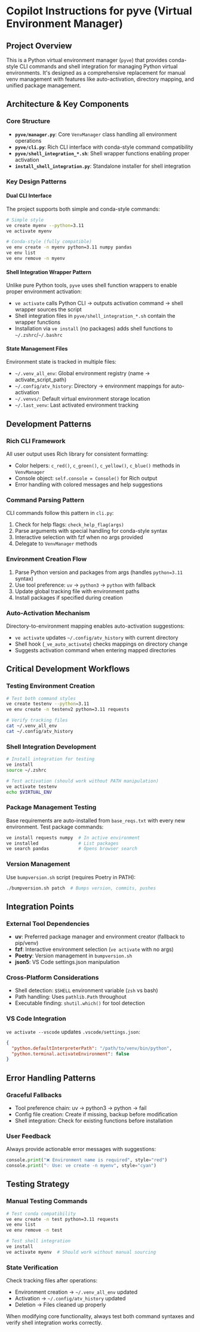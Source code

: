 # Copilot Instructions for pyve (Virtual Environment Manager)

## Project Overview
This is a Python virtual environment manager (`pyve`) that provides conda-style CLI commands and shell integration for managing Python virtual environments. It's designed as a comprehensive replacement for manual venv management with features like auto-activation, directory mapping, and unified package management.

## Architecture & Key Components

### Core Structure
- **`pyve/manager.py`**: Core `VenvManager` class handling all environment operations
- **`pyve/cli.py`**: Rich CLI interface with conda-style command compatibility  
- **`pyve/shell_integration_*.sh`**: Shell wrapper functions enabling proper activation
- **`install_shell_integration.py`**: Standalone installer for shell integration

### Key Design Patterns

#### Dual CLI Interface
The project supports both simple and conda-style commands:
```bash
# Simple style
ve create myenv --python=3.11
ve activate myenv

# Conda-style (fully compatible)
ve env create -n myenv python=3.11 numpy pandas
ve env list
ve env remove -n myenv
```

#### Shell Integration Wrapper Pattern
Unlike pure Python tools, `pyve` uses shell function wrappers to enable proper environment activation:
- `ve activate` calls Python CLI → outputs activation command → shell wrapper sources the script
- Shell integration files in `pyve/shell_integration_*.sh` contain the wrapper functions
- Installation via `ve install` (no packages) adds shell functions to `~/.zshrc`/`~/.bashrc`

#### State Management Files
Environment state is tracked in multiple files:
- `~/.venv_all_env`: Global environment registry (name → activate_script_path)
- `~/.config/atv_history`: Directory → environment mappings for auto-activation
- `~/.venvs/`: Default virtual environment storage location
- `~/.last_venv`: Last activated environment tracking

## Development Patterns

### Rich CLI Framework
All user output uses Rich library for consistent formatting:
- Color helpers: `c_red()`, `c_green()`, `c_yellow()`, `c_blue()` methods in `VenvManager`
- Console object: `self.console = Console()` for Rich output
- Error handling with colored messages and help suggestions

### Command Parsing Pattern
CLI commands follow this pattern in `cli.py`:
1. Check for help flags: `check_help_flag(args)`
2. Parse arguments with special handling for conda-style syntax
3. Interactive selection with fzf when no args provided
4. Delegate to `VenvManager` methods

### Environment Creation Flow
1. Parse Python version and packages from args (handles `python=3.11` syntax)
2. Use tool preference: `uv` → `python3` → `python` with fallback
3. Update global tracking file with environment paths
4. Install packages if specified during creation

### Auto-Activation Mechanism
Directory-to-environment mapping enables auto-activation suggestions:
- `ve activate` updates `~/.config/atv_history` with current directory
- Shell hook (`_ve_auto_activate`) checks mappings on directory change
- Suggests activation command when entering mapped directories

## Critical Development Workflows

### Testing Environment Creation
```bash
# Test both command styles
ve create testenv --python=3.11
ve env create -n testenv2 python=3.11 requests

# Verify tracking files
cat ~/.venv_all_env
cat ~/.config/atv_history
```

### Shell Integration Development
```bash
# Install integration for testing
ve install
source ~/.zshrc

# Test activation (should work without PATH manipulation)
ve activate testenv
echo $VIRTUAL_ENV
```

### Package Management Testing
Base requirements are auto-installed from `base_reqs.txt` with every new environment. Test package commands:
```bash
ve install requests numpy  # In active environment
ve installed               # List packages
ve search pandas           # Opens browser search
```

### Version Management
Use `bumpversion.sh` script (requires Poetry in PATH):
```bash
./bumpversion.sh patch  # Bumps version, commits, pushes
```

## Integration Points

### External Tool Dependencies
- **uv**: Preferred package manager and environment creator (fallback to pip/venv)
- **fzf**: Interactive environment selection (`ve activate` with no args)
- **Poetry**: Version management in `bumpversion.sh`
- **json5**: VS Code settings.json manipulation

### Cross-Platform Considerations
- Shell detection: `$SHELL` environment variable (`zsh` vs bash)
- Path handling: Uses `pathlib.Path` throughout
- Executable finding: `shutil.which()` for tool detection

### VS Code Integration
`ve activate --vscode` updates `.vscode/settings.json`:
```json
{
  "python.defaultInterpreterPath": "/path/to/venv/bin/python",
  "python.terminal.activateEnvironment": false
}
```

## Error Handling Patterns

### Graceful Fallbacks
- Tool preference chain: uv → python3 → python → fail
- Config file creation: Create if missing, backup before modification
- Shell integration: Check for existing functions before installation

### User Feedback
Always provide actionable error messages with suggestions:
```python
console.print("❌ Environment name is required", style="red")
console.print("💡 Use: ve create -n myenv", style="cyan")
```

## Testing Strategy

### Manual Testing Commands
```bash
# Test conda compatibility
ve env create -n test python=3.11 requests
ve env list
ve env remove -n test

# Test shell integration
ve install
ve activate myenv  # Should work without manual sourcing
```

### State Verification
Check tracking files after operations:
- Environment creation → `~/.venv_all_env` updated
- Activation → `~/.config/atv_history` updated  
- Deletion → Files cleaned up properly

When modifying core functionality, always test both command syntaxes and verify shell integration works correctly.